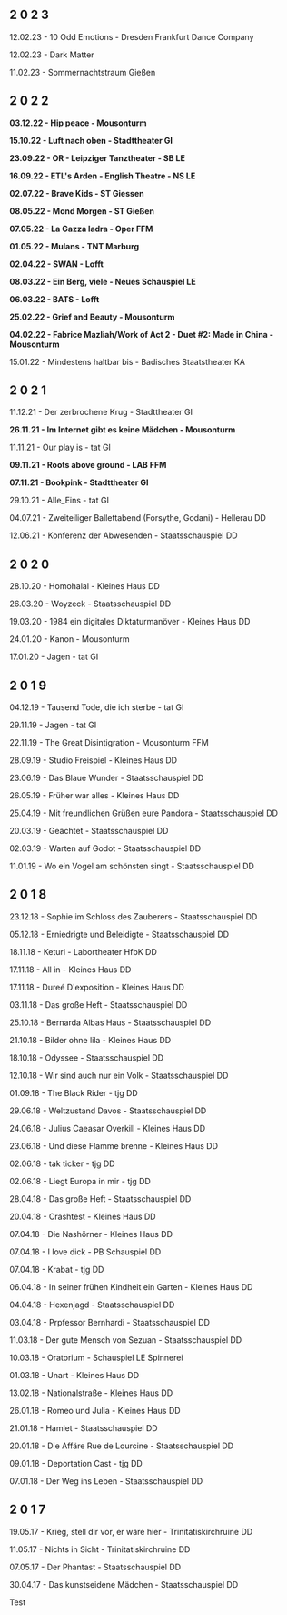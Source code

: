 ## 2 0 2 3

12.02.23 - 10 Odd Emotions - Dresden Frankfurt Dance Company

12.02.23 - Dark Matter

11.02.23 - Sommernachtstraum Gießen

## 2 0 2 2 

**03.12.22 - Hip peace - Mousonturm**

**15.10.22 - Luft nach oben - Stadttheater GI**

**23.09.22 - OR - Leipziger Tanztheater - SB LE**

**16.09.22 - ETL's Arden - English Theatre - NS LE**

**02.07.22 - Brave Kids - ST Giessen**

**08.05.22 - Mond Morgen - ST Gießen**

**07.05.22 - La Gazza ladra - Oper FFM**

**01.05.22 - Mulans - TNT Marburg**

**02.04.22 - SWAN - Lofft**

**08.03.22 - Ein Berg, viele - Neues Schauspiel LE**

**06.03.22 - BATS - Lofft**

**25.02.22 - Grief and Beauty - Mousonturm**

**04.02.22 - Fabrice Mazliah/Work of Act 2 - Duet #2: Made in China - Mousonturm**

15.01.22 - Mindestens haltbar bis - Badisches Staatstheater KA


## 2 0 2 1

11.12.21 - Der zerbrochene Krug - Stadttheater GI

**26.11.21 - Im Internet gibt es keine Mädchen - Mousonturm**

11.11.21 - Our play is - tat GI

**09.11.21 - Roots above ground - LAB FFM**

**07.11.21 - Bookpink - Stadttheater GI**

29.10.21 - Alle_Eins - tat GI

04.07.21 - Zweiteiliger Ballettabend (Forsythe, Godani) - Hellerau DD

12.06.21 - Konferenz der Abwesenden - Staatsschauspiel DD

## 2 0 2 0

28.10.20 - Homohalal - Kleines Haus DD

26.03.20 - Woyzeck - Staatsschauspiel DD

19.03.20 - 1984 ein digitales Diktaturmanöver - Kleines Haus DD

24.01.20 - Kanon - Mousonturm 

17.01.20 - Jagen - tat GI

## 2 0 1 9 

04.12.19 - Tausend Tode, die ich sterbe - tat GI

29.11.19 - Jagen - tat GI

22.11.19 - The Great Disintigration - Mousonturm FFM 

28.09.19 - Studio Freispiel - Kleines Haus DD

23.06.19 - Das Blaue Wunder - Staatsschauspiel DD

26.05.19 - Früher war alles - Kleines Haus DD

25.04.19 - Mit freundlichen Grüßen eure Pandora - Staatsschauspiel DD

20.03.19 - Geächtet - Staatsschauspiel DD

02.03.19 - Warten auf Godot - Staatsschauspiel DD

11.01.19 - Wo ein Vogel am schönsten singt - Staatsschauspiel DD 

## 2 0 1 8 

23.12.18 - Sophie im Schloss des Zauberers - Staatsschauspiel DD

05.12.18 - Erniedrigte und Beleidigte - Staatsschauspiel DD

18.11.18 - Keturi - Labortheater HfbK DD

17.11.18 - All in - Kleines Haus DD

17.11.18 - Dureé D'exposition - Kleines Haus DD

03.11.18 - Das große Heft - Staatsschauspiel DD

25.10.18 - Bernarda Albas Haus - Staatsschauspiel DD

21.10.18 - Bilder ohne lila - Kleines Haus DD

18.10.18 - Odyssee - Staatsschauspiel DD

12.10.18 - Wir sind auch nur ein Volk - Staatsschauspiel DD

01.09.18 - The Black Rider - tjg DD 

29.06.18 - Weltzustand Davos - Staatsschauspiel DD

24.06.18 - Julius Caeasar Overkill - Kleines Haus DD

23.06.18 - Und diese Flamme brenne - Kleines Haus DD

02.06.18 - tak ticker - tjg DD

02.06.18 - Liegt Europa in mir - tjg DD

28.04.18 - Das große Heft - Staatsschauspiel DD

20.04.18 - Crashtest - Kleines Haus DD

07.04.18 - Die Nashörner - Kleines Haus DD

07.04.18 - I love dick - PB Schauspiel DD

07.04.18 - Krabat - tjg DD

06.04.18 - In seiner frühen Kindheit ein Garten - Kleines Haus DD 

04.04.18 - Hexenjagd - Staatsschauspiel DD

03.04.18 - Prpfessor Bernhardi - Staatsschauspiel DD

11.03.18 - Der gute Mensch von Sezuan - Staatsschauspiel DD

10.03.18 - Oratorium - Schauspiel LE Spinnerei

01.03.18 - Unart - Kleines Haus DD

13.02.18 - Nationalstraße - Kleines Haus DD

26.01.18 - Romeo und Julia - Kleines Haus DD

21.01.18 - Hamlet - Staatsschauspiel DD

20.01.18 - Die Affäre Rue de Lourcine - Staatsschauspiel DD

09.01.18 - Deportation Cast - tjg DD

07.01.18 - Der Weg ins Leben - Staatsschauspiel DD

## 2 0 1 7 

19.05.17 - Krieg, stell dir vor, er wäre hier - Trinitatiskirchruine DD 

11.05.17 - Nichts in Sicht - Trinitatiskirchruine DD

07.05.17 - Der Phantast - Staatsschauspiel DD

30.04.17 - Das kunstseidene Mädchen - Staatsschauspiel DD 

Test 